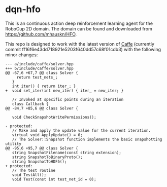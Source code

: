 # dqn-hfo

This is an continuous action deep reinforcement learning agent for the
RoboCup 2D domain. The domain can be found and downloaded from
https://github.com/mhauskn/HFO.

This repo is designed to work with the latest version of
[Caffe](https://github.com/BVLC/caffe) (currently commit
ff16f6e43dd718921e5203f640dd57c68f01cdb3) with the following minor
changes:

```
--- a/include/caffe/solver.hpp
+++ b/include/caffe/solver.hpp
@@ -67,6 +67,7 @@ class Solver {
     return test_nets_;
   }
   int iter() { return iter_; }
+  void set_iter(int new_iter) { iter_ = new_iter; }
 
   // Invoked at specific points during an iteration
   class Callback {
@@ -84,7 +85,6 @@ class Solver {
 
   void CheckSnapshotWritePermissions();
 
- protected:
   // Make and apply the update value for the current iteration.
   virtual void ApplyUpdate() = 0;
   // The Solver::Snapshot function implements the basic snapshotting utility
@@ -95,6 +95,7 @@ class Solver {
   string SnapshotFilename(const string extension);
   string SnapshotToBinaryProto();
   string SnapshotToHDF5();
+ protected:
   // The test routine
   void TestAll();
   void Test(const int test_net_id = 0);
```